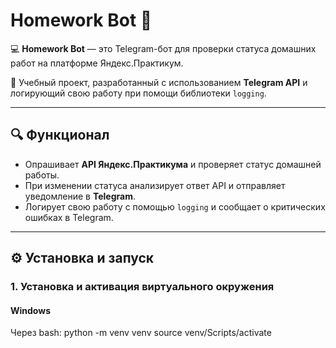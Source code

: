 # Homework Bot 🚀

💻 **Homework Bot** — это Telegram-бот для проверки статуса домашних работ на платформе Яндекс.Практикум.  

📁 Учебный проект, разработанный с использованием **Telegram API** и логирующий свою работу при помощи библиотеки `logging`.

---

## 🔍 Функционал

- Опрашивает **API Яндекс.Практикума** и проверяет статус домашней работы.  
- При изменении статуса анализирует ответ API и отправляет уведомление в **Telegram**.  
- Логирует свою работу с помощью `logging` и сообщает о критических ошибках в Telegram.  

---

## ⚙️ Установка и запуск

### 1. Установка и активация виртуального окружения  

#### **Windows**  
Через bash:
python -m venv venv
source venv/Scripts/activate
